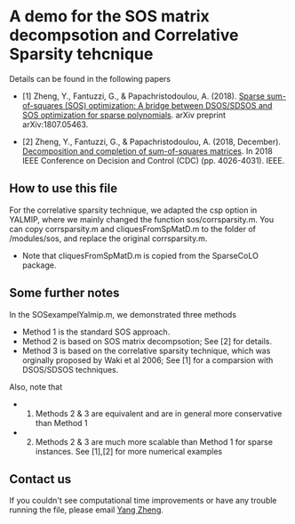 #                    A demo for the SOS matrix decompsotion  and Correlative Sparsity tehcnique

 Details can be found in the following papers
 
 * [1] Zheng, Y., Fantuzzi, G., & Papachristodoulou, A. (2018).  [ Sparse sum-of-squares (SOS) optimization: A bridge between DSOS/SDSOS 
     and SOS optimization for sparse polynomials](https://arxiv.org/pdf/1807.05463.pdf). arXiv preprint arXiv:1807.05463.
     
* [2] Zheng, Y., Fantuzzi, G., & Papachristodoulou, A. (2018, December).  [ Decomposition and completion of sum-of-squares matrices](https://arxiv.org/pdf/1804.02711.pdf). In 2018 IEEE Conference on Decision and Control (CDC) (pp. 4026-4031). IEEE.

## How to use this file

For the correlative sparsity technique, we adapted the csp option in YALMIP, where we mainly changed the function sos/corrsparsity.m.
You can copy corrsparsity.m and cliquesFromSpMatD.m to the folder of /modules/sos, and replace the original corrsparsity.m.

* Note that cliquesFromSpMatD.m is copied from the SparseCoLO package.

## Some further notes
In the SOSexampelYalmip.m, we demonstrated three methods
* Method 1 is the standard SOS approach.
* Method 2 is based on SOS matrix decompsotion; See [2] for details.
* Method 3 is based on the correlative sparsity technique, which was orginally proposed by Waki et al 2006; See [1] for a comparsion with DSOS/SDSOS techniques.

Also, note that 
* 1) Methods 2 & 3 are equivalent and are in general more conservative than Method 1 
* 2) Methods 2 & 3 are much more scalable than Method 1 for sparse instances. See [1],[2] for more numerical examples


## Contact us<a name="Contacts"></a>
If you couldn't see computational time improvements or have any trouble running the file, please email [Yang Zheng](mailto:zhengy@g.harvard.edu?Subject=SOS-csp).
